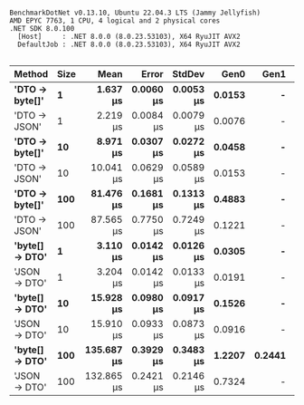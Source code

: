 ```

BenchmarkDotNet v0.13.10, Ubuntu 22.04.3 LTS (Jammy Jellyfish)
AMD EPYC 7763, 1 CPU, 4 logical and 2 physical cores
.NET SDK 8.0.100
  [Host]     : .NET 8.0.0 (8.0.23.53103), X64 RyuJIT AVX2
  DefaultJob : .NET 8.0.0 (8.0.23.53103), X64 RyuJIT AVX2


```
| Method         | Size | Mean       | Error     | StdDev    | Gen0   | Gen1   | Allocated |
|--------------- |----- |-----------:|----------:|----------:|-------:|-------:|----------:|
| **&#39;DTO → byte[]&#39;** | **1**    |   **1.637 μs** | **0.0060 μs** | **0.0053 μs** | **0.0153** |      **-** |    **1320 B** |
| &#39;DTO → JSON&#39;   | 1    |   2.219 μs | 0.0084 μs | 0.0079 μs | 0.0076 |      - |     776 B |
| **&#39;DTO → byte[]&#39;** | **10**   |   **8.971 μs** | **0.0307 μs** | **0.0272 μs** | **0.0458** |      **-** |    **4920 B** |
| &#39;DTO → JSON&#39;   | 10   |  10.041 μs | 0.0629 μs | 0.0589 μs | 0.0153 |      - |    1712 B |
| **&#39;DTO → byte[]&#39;** | **100**  |  **81.476 μs** | **0.1681 μs** | **0.1313 μs** | **0.4883** |      **-** |   **40968 B** |
| &#39;DTO → JSON&#39;   | 100  |  87.565 μs | 0.7750 μs | 0.7249 μs | 0.1221 |      - |   11288 B |
| **&#39;byte[] → DTO&#39;** | **1**    |   **3.110 μs** | **0.0142 μs** | **0.0126 μs** | **0.0305** |      **-** |    **2672 B** |
| &#39;JSON → DTO&#39;   | 1    |   3.204 μs | 0.0142 μs | 0.0133 μs | 0.0191 |      - |    1800 B |
| **&#39;byte[] → DTO&#39;** | **10**   |  **15.928 μs** | **0.0980 μs** | **0.0917 μs** | **0.1526** |      **-** |   **13592 B** |
| &#39;JSON → DTO&#39;   | 10   |  15.910 μs | 0.0933 μs | 0.0873 μs | 0.0916 |      - |    8488 B |
| **&#39;byte[] → DTO&#39;** | **100**  | **135.687 μs** | **0.3929 μs** | **0.3483 μs** | **1.2207** | **0.2441** |  **118824 B** |
| &#39;JSON → DTO&#39;   | 100  | 132.865 μs | 0.2421 μs | 0.2146 μs | 0.7324 |      - |   73192 B |
